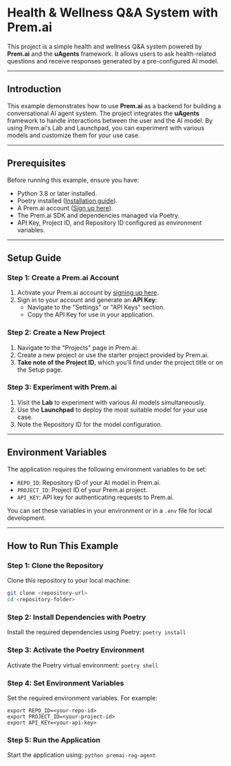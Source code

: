 # Health & Wellness Q&A System with Prem.ai

This project is a simple health and wellness Q&A system powered by **Prem.ai** and the **uAgents** framework. It allows users to ask health-related questions and receive responses generated by a pre-configured AI model.

---

## Introduction

This example demonstrates how to use **Prem.ai** as a backend for building a conversational AI agent system. The project integrates the **uAgents** framework to handle interactions between the user and the AI model. By using Prem.ai's Lab and Launchpad, you can experiment with various models and customize them for your use case.

---

## Prerequisites

Before running this example, ensure you have:

- Python 3.8 or later installed.
- Poetry installed ([Installation guide](https://python-poetry.org/docs/#installation)).
- A Prem.ai account ([Sign up here](https://app.premai.io/accounts/signup/)).
- The Prem.ai SDK and dependencies managed via Poetry.
- API Key, Project ID, and Repository ID configured as environment variables.

---

## Setup Guide

### Step 1: Create a Prem.ai Account

1. Activate your Prem.ai account by [signing up here](https://app.premai.io/accounts/signup/).
2. Sign in to your account and generate an **API Key**:
   - Navigate to the "Settings" or "API Keys" section.
   - Copy the API Key for use in your application.

### Step 2: Create a New Project

1. Navigate to the "Projects" page in Prem.ai.
2. Create a new project or use the starter project provided by Prem.ai.
3. **Take note of the Project ID**, which you’ll find under the project title or on the Setup page.

### Step 3: Experiment with Prem.ai

1. Visit the **Lab** to experiment with various AI models simultaneously.
2. Use the **Launchpad** to deploy the most suitable model for your use case.
3. Note the Repository ID for the model configuration.

---

## Environment Variables

The application requires the following environment variables to be set:

- `REPO_ID`: Repository ID of your AI model in Prem.ai.
- `PROJECT_ID`: Project ID of your Prem.ai project.
- `API_KEY`: API key for authenticating requests to Prem.ai.

You can set these variables in your environment or in a `.env` file for local development.

---

## How to Run This Example

### Step 1: Clone the Repository

Clone this repository to your local machine:

```bash
git clone <repository-url>
cd <repository-folder>
```

### Step 2: Install Dependencies with Poetry

Install the required dependencies using Poetry: `poetry install`

### Step 3: Activate the Poetry Environment

Activate the Poetry virtual environment: `poetry shell`

### Step 4: Set Environment Variables

Set the required environment variables. For example:

```
export REPO_ID=<your-repo-id>
export PROJECT_ID=<your-project-id>
export API_KEY=<your-api-key>
```

### Step 5: Run the Application
Start the application using: `python premai-rag-agent`